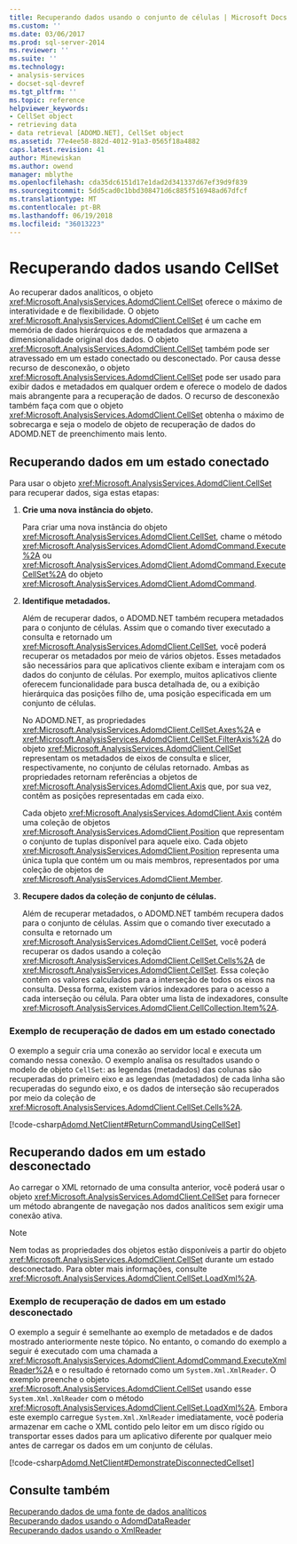 ```yaml
---
title: Recuperando dados usando o conjunto de células | Microsoft Docs
ms.custom: ''
ms.date: 03/06/2017
ms.prod: sql-server-2014
ms.reviewer: ''
ms.suite: ''
ms.technology:
- analysis-services
- docset-sql-devref
ms.tgt_pltfrm: ''
ms.topic: reference
helpviewer_keywords:
- CellSet object
- retrieving data
- data retrieval [ADOMD.NET], CellSet object
ms.assetid: 77e4ee58-882d-4012-91a3-0565f18a4882
caps.latest.revision: 41
author: Minewiskan
ms.author: owend
manager: mblythe
ms.openlocfilehash: cda35dc6151d17e1dad2d341337d67ef39d9f839
ms.sourcegitcommit: 5dd5cad0c1bbd308471d6c885f516948ad67dfcf
ms.translationtype: MT
ms.contentlocale: pt-BR
ms.lasthandoff: 06/19/2018
ms.locfileid: "36013223"
---
```

# <a name="retrieving-data-using-the-cellset"></a>Recuperando dados usando CellSet
  Ao recuperar dados analíticos, o objeto <xref:Microsoft.AnalysisServices.AdomdClient.CellSet> oferece o máximo de interatividade e de flexibilidade. O objeto <xref:Microsoft.AnalysisServices.AdomdClient.CellSet> é um cache em memória de dados hierárquicos e de metadados que armazena a dimensionalidade original dos dados. O objeto <xref:Microsoft.AnalysisServices.AdomdClient.CellSet> também pode ser atravessado em um estado conectado ou desconectado. Por causa desse recurso de desconexão, o objeto <xref:Microsoft.AnalysisServices.AdomdClient.CellSet> pode ser usado para exibir dados e metadados em qualquer ordem e oferece o modelo de dados mais abrangente para a recuperação de dados. O recurso de desconexão também faça com que o objeto <xref:Microsoft.AnalysisServices.AdomdClient.CellSet> obtenha o máximo de sobrecarga e seja o modelo de objeto de recuperação de dados do ADOMD.NET de preenchimento mais lento.  
  
## <a name="retrieving-data-in-a-connected-state"></a>Recuperando dados em um estado conectado  
 Para usar o objeto <xref:Microsoft.AnalysisServices.AdomdClient.CellSet> para recuperar dados, siga estas etapas:  
  
1.  **Crie uma nova instância do objeto.**  
  
     Para criar uma nova instância do objeto <xref:Microsoft.AnalysisServices.AdomdClient.CellSet>, chame o método <xref:Microsoft.AnalysisServices.AdomdClient.AdomdCommand.Execute%2A> ou <xref:Microsoft.AnalysisServices.AdomdClient.AdomdCommand.ExecuteCellSet%2A> do objeto <xref:Microsoft.AnalysisServices.AdomdClient.AdomdCommand>.  
  
2.  **Identifique metadados.**  
  
     Além de recuperar dados, o ADOMD.NET também recupera metadados para o conjunto de células. Assim que o comando tiver executado a consulta e retornado um <xref:Microsoft.AnalysisServices.AdomdClient.CellSet>, você poderá recuperar os metadados por meio de vários objetos. Esses metadados são necessários para que aplicativos cliente exibam e interajam com os dados do conjunto de células. Por exemplo, muitos aplicativos cliente oferecem funcionalidade para busca detalhada de, ou a exibição hierárquica das posições filho de, uma posição especificada em um conjunto de células.  
  
     No ADOMD.NET, as propriedades <xref:Microsoft.AnalysisServices.AdomdClient.CellSet.Axes%2A> e <xref:Microsoft.AnalysisServices.AdomdClient.CellSet.FilterAxis%2A> do objeto <xref:Microsoft.AnalysisServices.AdomdClient.CellSet> representam os metadados de eixos de consulta e slicer, respectivamente, no conjunto de células retornado. Ambas as propriedades retornam referências a objetos de <xref:Microsoft.AnalysisServices.AdomdClient.Axis> que, por sua vez, contêm as posições representadas em cada eixo.  
  
     Cada objeto <xref:Microsoft.AnalysisServices.AdomdClient.Axis> contém uma coleção de objetos <xref:Microsoft.AnalysisServices.AdomdClient.Position> que representam o conjunto de tuplas disponível para aquele eixo. Cada objeto <xref:Microsoft.AnalysisServices.AdomdClient.Position> representa uma única tupla que contém um ou mais membros, representados por uma coleção de objetos de <xref:Microsoft.AnalysisServices.AdomdClient.Member>.  
  
3.  **Recupere dados da coleção de conjunto de células.**  
  
     Além de recuperar metadados, o ADOMD.NET também recupera dados para o conjunto de células. Assim que o comando tiver executado a consulta e retornado um <xref:Microsoft.AnalysisServices.AdomdClient.CellSet>, você poderá recuperar os dados usando a coleção <xref:Microsoft.AnalysisServices.AdomdClient.CellSet.Cells%2A> de <xref:Microsoft.AnalysisServices.AdomdClient.CellSet>. Essa coleção contém os valores calculados para a interseção de todos os eixos na consulta. Dessa forma, existem vários indexadores para o acesso a cada interseção ou célula. Para obter uma lista de indexadores, consulte <xref:Microsoft.AnalysisServices.AdomdClient.CellCollection.Item%2A>.  
  
### <a name="example-of-retrieving-data-in-a-connected-state"></a>Exemplo de recuperação de dados em um estado conectado  
 O exemplo a seguir cria uma conexão ao servidor local e executa um comando nessa conexão. O exemplo analisa os resultados usando o modelo de objeto `CellSet`: as legendas (metadados) das colunas são recuperadas do primeiro eixo e as legendas (metadados) de cada linha são recuperadas do segundo eixo, e os dados de interseção são recuperados por meio da coleção de <xref:Microsoft.AnalysisServices.AdomdClient.CellSet.Cells%2A>.  
  
 [!code-csharp[Adomd.NetClient#ReturnCommandUsingCellSet](../../snippets/csharp/SQL14/adomd.net/adomd.netclient/cs/adomdexample.cs#returncommandusingcellset)]  
  
## <a name="retrieving-data-in-a-disconnected-state"></a>Recuperando dados em um estado desconectado  
 Ao carregar o XML retornado de uma consulta anterior, você poderá usar o objeto <xref:Microsoft.AnalysisServices.AdomdClient.CellSet> para fornecer um método abrangente de navegação nos dados analíticos sem exigir uma conexão ativa.  
  
> [!NOTE]  
>  Nem todas as propriedades dos objetos estão disponíveis a partir do objeto <xref:Microsoft.AnalysisServices.AdomdClient.CellSet> durante um estado desconectado. Para obter mais informações, consulte <xref:Microsoft.AnalysisServices.AdomdClient.CellSet.LoadXml%2A>.  
  
### <a name="example-of-retrieving-data-in-a-disconnected-state"></a>Exemplo de recuperação de dados em um estado desconectado  
 O exemplo a seguir é semelhante ao exemplo de metadados e de dados mostrado anteriormente neste tópico. No entanto, o comando do exemplo a seguir é executado com uma chamada a <xref:Microsoft.AnalysisServices.AdomdClient.AdomdCommand.ExecuteXmlReader%2A> e o resultado é retornado como um `System.Xml.XmlReader`. O exemplo preenche o objeto <xref:Microsoft.AnalysisServices.AdomdClient.CellSet> usando esse `System.Xml.XmlReader` com o método <xref:Microsoft.AnalysisServices.AdomdClient.CellSet.LoadXml%2A>. Embora este exemplo carregue `System.Xml.XmlReader` imediatamente, você poderia armazenar em cache o XML contido pelo leitor em um disco rígido ou transportar esses dados para um aplicativo diferente por qualquer meio antes de carregar os dados em um conjunto de células.  
  
 [!code-csharp[Adomd.NetClient#DemonstrateDisconnectedCellset](../../snippets/csharp/SQL14/adomd.net/adomd.netclient/cs/adomdexample.cs#demonstratedisconnectedcellset)]  
  
## <a name="see-also"></a>Consulte também  
 [Recuperando dados de uma fonte de dados analíticos](retrieving-data-from-an-analytical-data-source.md)   
 [Recuperando dados usando o AdomdDataReader](retrieving-data-using-the-adomddatareader.md)   
 [Recuperando dados usando o XmlReader](retrieving-data-using-the-xmlreader.md)  
  
  